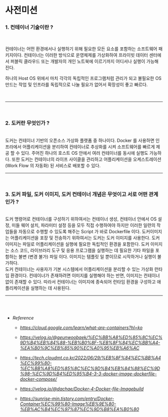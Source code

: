 # 사전미션


### 1. 컨테이너 기술이란 ?
<br/>

컨테이너는 어떤 환경에서나 실행하기 위해 필요한 모든 요소를 포함하는 소프트웨어 패키지이다. 컨테이너는 이러한 방식으로 운영체제를 가상화하여 프라이빗 데이터 센터에서 퍼블릭 클라우드 또는 개발자의 개인 노트북에 이르기까지 어디서나 실행이 가능해 진다.

하나의 Host OS 위에서 마치 각각의 독립적인 프로그램처럼 관리가 되고 불필요한 OS 만드는 작업 및 인프라를 독립적으로 나눌 필요가 없어서 확장성이 좋고 빠르다. 

<br/>
<hr>
<br/>

### 2. 도커란 무엇인가 ?
<br/>
도커는 컨테이너 기반의 오픈소스 가상화 플랫폼 중 하나이다. Docker 를 사용하면 인프라에서 어플리케이션을 분리하여 컨테이너로 추상화를 시켜 소프트웨어를 빠르게 제공 할 수 있다. 주어진 하나의 호스트 OS 안에서 여러 컨테이너를 동시에 실행도 가능하다.
또한 도커는 컨테이너의 라이프 사이클을 관리하고 어플리케이션을 오케스트레이션 (Work Flow 의 자동화) 된 서비스로 배포할 수 있다.

<br/>
<hr>
<br/>

### 3. 도커 파일, 도커 이미지, 도커 컨테이너 개념은 무엇이고 서로 어떤 관계인가 ?
<br/>
도커 명령어로 컨테이너를 구성하기 위하여서는 컨테이너 생성, 컨테이너 안에서 OS 설정, 미들 웨어 설치, 파라미터 설정 등을 모두 직접 수행하여야 하지만 이러한 일련의 작업들을 자동으로 수행할 수 있도록 해주는 Script 가 바로 Dockerfile 이다.
도커이미지는 어플리케이션을 포장 및 전송하기 위하여서는 도커는 도커 이미지를 사용한다. 도커 이미지는 파일로 어플리케이션을 실행에 필요한 독립적인 환경을 포함한다. 도커 이미지는 소스 코드, 라이브러리 도구 및 응용 프로그램을 실행하는 데 필요한 기타 파일을 포함하는 불변 (변경 불가) 파일 이다.
이미지는 템플릿 일 뿐이므로 시작하거나 실행이 불가하다. 
<br>
도커 컨테이너는 사용자가 기본 시스템에서 어플리케이션을 분리할 수 있는 가상화 런타임 환경이다.
컨테이너가 존재하려면 이미지를 실행해야 하는 반면, 이미지는 컨테이너 없이 존재할 수 있다.
따라서 컨테이너는 이미지에 종속되어 런타임 환경을 구성하고 애플리케이션을 실행하는 데 사용된다. 


<br/>
<hr/>
<br/>
<br/>

- <em>Reference<em>

    - https://cloud.google.com/learn/what-are-containers?hl=ko 

    - https://velog.io/@geunwoobaek/%EC%BB%A8%ED%85%8C%EC%9D%B4%EB%84%88-%EB%B0%8F-%EB%8F%84%EC%BB%A4-%EA%B0%9C%EB%85%90%EC%A0%95%EB%A6%AC

    - https://tech.cloudmt.co.kr/2022/06/29/%EB%8F%84%EC%BB%A4%EC%99%80-%EC%BB%A8%ED%85%8C%EC%9D%B4%EB%84%88%EC%9D%98-%EC%9D%B4%ED%95%B4-3-3-docker-image-dockerfile-docker-compose/

    - https://velog.io/@dachae/Docker-4-Docker-file-Imagebuild

    - https://sunrise-min.tistory.com/entry/Docker-Container%EC%99%80-Image%EB%9E%80-%EB%AC%B4%EC%97%87%EC%9D%B8%EA%B0%80